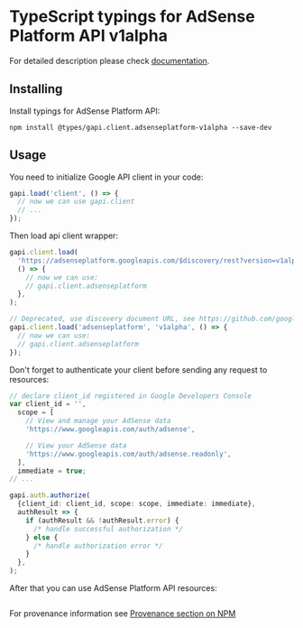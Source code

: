 # TypeScript typings for AdSense Platform API v1alpha

For detailed description please check [documentation](https://developers.google.com/adsense/platforms/).

## Installing

Install typings for AdSense Platform API:

```
npm install @types/gapi.client.adsenseplatform-v1alpha --save-dev
```

## Usage

You need to initialize Google API client in your code:

```typescript
gapi.load('client', () => {
  // now we can use gapi.client
  // ...
});
```

Then load api client wrapper:

```typescript
gapi.client.load(
  'https://adsenseplatform.googleapis.com/$discovery/rest?version=v1alpha',
  () => {
    // now we can use:
    // gapi.client.adsenseplatform
  },
);
```

```typescript
// Deprecated, use discovery document URL, see https://github.com/google/google-api-javascript-client/blob/master/docs/reference.md#----gapiclientloadname----version----callback--
gapi.client.load('adsenseplatform', 'v1alpha', () => {
  // now we can use:
  // gapi.client.adsenseplatform
});
```

Don't forget to authenticate your client before sending any request to resources:

```typescript
// declare client_id registered in Google Developers Console
var client_id = '',
  scope = [
    // View and manage your AdSense data
    'https://www.googleapis.com/auth/adsense',

    // View your AdSense data
    'https://www.googleapis.com/auth/adsense.readonly',
  ],
  immediate = true;
// ...

gapi.auth.authorize(
  {client_id: client_id, scope: scope, immediate: immediate},
  authResult => {
    if (authResult && !authResult.error) {
      /* handle successful authorization */
    } else {
      /* handle authorization error */
    }
  },
);
```

After that you can use AdSense Platform API resources: <!-- TODO: make this work for multiple namespaces -->

```typescript

```

For provenance information see [Provenance section on NPM](https://www.npmjs.com/package/@maxim_mazurok/gapi.client.adsenseplatform-v1alpha#Provenance:~:text=none-,Provenance,-Built%20and%20signed)
